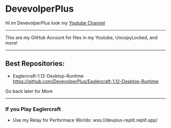 # DevevolperPlus

Hi im DevevolperPlus look my [Youtube Channel](https://youtube.com/@devevolperplus)

---

This are my GitHub Account for files in my Youtube, UncopyLocked, and more!

---

## Best Repositories:
- Eaglercraft-1.12-Desktop-Runtime
https://github.com/DevevolperPlus/Eaglercraft-1.12-Desktop-Runtime

Go back later for More


---

### If you Play Eaglercraft
- Use my Relay for Performace Worlds: wss://devplus-replit.replit.app/
